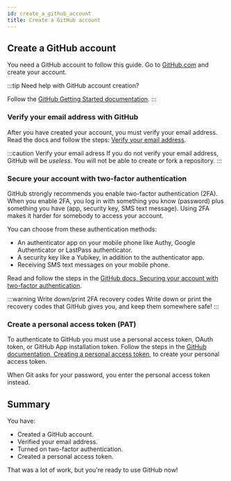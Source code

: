 ```yaml
---
id: create_a_github_account
title: Create a GitHub account
---
```


## Create a GitHub account

You need a GitHub account to follow this guide.
Go to [GitHub.com](https://github.com/) and create your account.

:::tip Need help with GitHub account creation?

Follow the [GitHub Getting Started documentation](https://docs.github.com/en/free-pro-team@latest/github/getting-started-with-github/signing-up-for-github).
:::

### Verify your email address with GitHub

After you have created your account, you must verify your email address.
Read the docs and follow the steps: [Verify your email address](https://docs.github.com/en/free-pro-team@latest/github/getting-started-with-github/verifying-your-email-address).

:::caution Verify your email adress
If you do not verify your email address, GitHub will be _useless_.
You will not be able to create or fork a repository.
:::

### Secure your account with two-factor authentication

GitHub strongly recommends you enable two-factor authentication (2FA).
When you enable 2FA, you log in with something you know (password) plus something you have (app, security key, SMS text message).
Using 2FA makes it harder for somebody to access your account.

You can choose from these authentication methods:

- An authenticator app on your mobile phone like Authy, Google Authenticator or LastPass authenticator.
- A security key like a Yubikey, in addition to the authenticator app.
- Receiving SMS text messages on your mobile phone.

Read and follow the steps in the [GitHub docs, Securing your account with two-factor authentication](https://docs.github.com/en/free-pro-team@latest/github/authenticating-to-github/securing-your-account-with-two-factor-authentication-2fa).

:::warning Write down/print 2FA recovery codes
Write down or print the recovery codes that GitHub gives you, and keep them somewhere safe!
:::

### Create a personal access token (PAT)

To authenticate to GitHub you must use a personal access token, OAuth token, or GitHub App installation token.
Follow the steps in the [GitHub documentation, Creating a personal access token](https://docs.github.com/en/free-pro-team@latest/github/authenticating-to-github/creating-a-personal-access-token), to create your personal access token.

When Git asks for your password, you enter the personal access token instead.

## Summary

You have:

- Created a GitHub account.
- Verified your email address.
- Turned on two-factor authentication.
- Created a personal access token.

That was a lot of work, but you're ready to use GitHub now!
